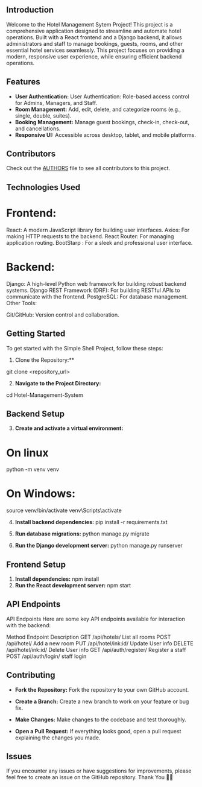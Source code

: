 ## Introduction

Welcome to the Hotel Management Sytem Project! This project is a comprehensive application designed to streamline and automate hotel operations. Built with a React frontend and a Django backend, it allows administrators and staff to manage bookings, guests, rooms, and other essential hotel services seamlessly. This project focuses on providing a modern, responsive user experience, while ensuring efficient backend operations.

## Features

- **User Authentication:** User Authentication: Role-based access control for Admins, Managers, and Staff.
- **Room Management:** Add, edit, delete, and categorize rooms (e.g., single, double, suites).
- **Booking Management:** Manage guest bookings, check-in, check-out, and cancellations.
- **Responsive UI:** Accessible across desktop, tablet, and mobile platforms.

## Contributors

Check out the [AUTHORS](AUTHORS) file to see all contributors to this project.

## Technologies Used

# Frontend:

React: A modern JavaScript library for building user interfaces.
Axios: For making HTTP requests to the backend.
React Router: For managing application routing.
BootStarp : For a sleek and professional user interface.

# Backend:

Django: A high-level Python web framework for building robust backend systems.
Django REST Framework (DRF): For building RESTful APIs to communicate with the frontend.
PostgreSQL: For database management.
Other Tools:

Git/GitHub: Version control and collaboration.

## Getting Started

To get started with the Simple Shell Project, follow these steps:

1. Clone the Repository:\*\*

git clone <repository_url>

2. **Navigate to the Project Directory:**

cd Hotel-Management-System

## Backend Setup

3. **Create and activate a virtual environment:**

# On linux

python -m venv venv

# On Windows:

source venv/bin/activate
venv\Scripts\activate

4. **Install backend dependencies:**
   pip install -r requirements.txt

5. **Run database migrations:**
   python manage.py migrate
6. **Run the Django development server:**
   python manage.py runserver

## Frontend Setup

1. **Install dependencies:**
   npm install
2. **Run the React development server:**
   npm start

## API Endpoints

API Endpoints
Here are some key API endpoints available for interaction with the backend:

Method Endpoint Description
GET /api/hotels/ List all rooms
POST /api/hotel/ Add a new room
PUT /api/hotel/ink:id/ Update User info
DELETE /api/hotel/ink:id/ Delete User info
GET /api/auth/register/ Register a staff
POST /api/auth/login/ staff login

## Contributing

- **Fork the Repository:** Fork the repository to your own GitHub account.

- **Create a Branch:** Create a new branch to work on your feature or bug fix.

- **Make Changes:** Make changes to the codebase and test thoroughly.

- **Open a Pull Request:** If everything looks good, open a pull request explaining the changes you made.

## Issues

If you encounter any issues or have suggestions for improvements, please feel free to create an issue on the GitHub repository. Thank You 👋👋

